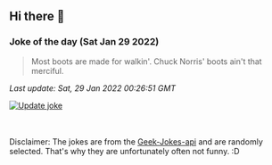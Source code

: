 ## Hi there 👋

### Joke of the day (Sat Jan 29 2022)
<!-- joke -->
>Most boots are made for walkin'. Chuck Norris' boots ain't that merciful.
<!-- /joke -->

*Last update: Sat, 29 Jan 2022 00:26:51 GMT*

[![Update joke](https://github.com/nclskfm/nclskfm/actions/workflows/joke.yml/badge.svg)](https://github.com/nclskfm/nclskfm/actions/workflows/joke.yml)

<br><br>
Disclaimer: The jokes are from the [Geek-Jokes-api](https://github.com/sameerkumar18/geek-joke-api) and are randomly selected. That's why they are unfortunately often not funny. :D
